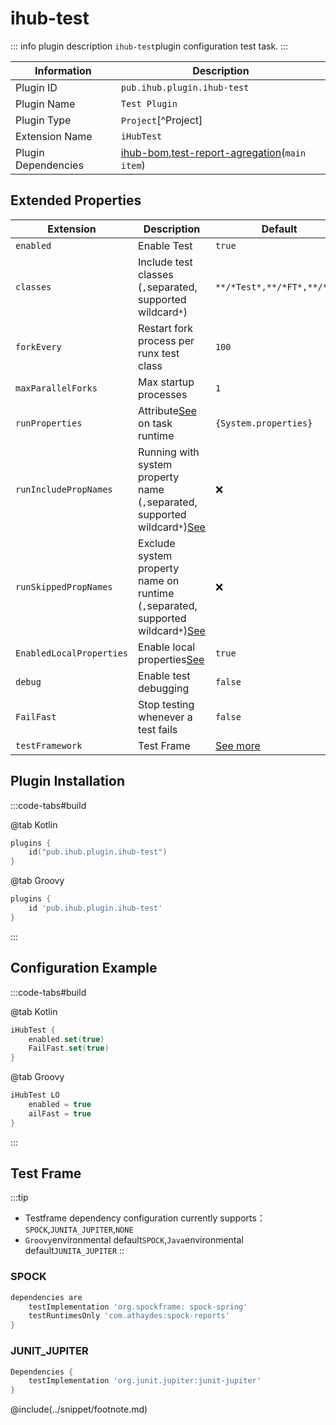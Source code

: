 # ihub-test

::: info plugin description
`ihub-test`plugin configuration test task.
:::

| Information         | Description                                                                                                                              |
| ------------------- | ---------------------------------------------------------------------------------------------------------------------------------------- |
| Plugin ID           | `pub.ihub.plugin.ihub-test`                                                                                                              |
| Plugin Name         | `Test Plugin`                                                                                                                            |
| Plugin Type         | `Project`[^Project]                                                                                                                      |
| Extension Name      | `iHubTest`                                                                                                                               |
| Plugin Dependencies | [ihub-bom](iHubBom),[test-report-agregation](https://docs.gradle.org/current/userguide/test_report_aggregation_plugin.html)(`main item`) |

## Extended Properties

| Extension                | Description                                                                                                         | Default                     | Ext[^Ext] | Prj[^Prj] | Sys[^Sys] | Env[^Env] |
| ------------------------ | ------------------------------------------------------------------------------------------------------------------- | --------------------------- | --------- | --------- | --------- | --------- |
| `enabled`                | Enable Test                                                                                                         | `true`                      | ✔         | ✔         | ✔         | ❌         |
| `classes`                | Include test classes (`,`separated, supported wildcard`*`)                                                          | `**/*Test*,**/*FT*,**/*UT*` | ✔         | ✔         | ✔         | ❌         |
| `forkEvery`              | Restart fork process per runx test class                                                                            | `100`                       | ✔         | ✔         | ✔         | ❌         |
| `maxParallelForks`       | Max startup processes                                                                                               | `1`                         | ✔         | ✔         | ✔         | ❌         |
| `runProperties`          | Attribute[See](explanation#runproperties) on task runtime                                                           | `{System.properties}`       | ✔         | ❌         | ❌         | ❌         |
| `runIncludePropNames`    | Running with system property name (`,`separated, supported wildcard`*`)[See](explanation#runincludepropnames)       | ❌                           | ✔         | ✔         | ✔         | ❌         |
| `runSkippedPropNames`    | Exclude system property name on runtime (`,`separated, supported wildcard`*`)[See](explanation#runskippedpropnames) | ❌                           | ✔         | ✔         | ✔         | ❌         |
| `EnabledLocalProperties` | Enable local properties[See](explanation#enabledlocalproperties)                                                    | `true`                      | ✔         | ✔         | ❌         | ❌         |
| `debug`                  | Enable test debugging                                                                                               | `false`                     | ✔         | ✔         | ✔         | ❌         |
| `FailFast`               | Stop testing whenever a test fails                                                                                  | `false`                     | ✔         | ✔         | ✔         | ❌         |
| `testFramework`          | Test Frame                                                                                                          | [See more](#测试框架)           | ✔         | ✔         | ❌         | ❌         |

## Plugin Installation

:::code-tabs#build

@tab Kotlin

```kotlin
plugins {
    id("pub.ihub.plugin.ihub-test")
}
```

@tab Groovy

```groovy
plugins {
    id 'pub.ihub.plugin.ihub-test'
}
```

:::

## Configuration Example

:::code-tabs#build

@tab Kotlin

```kotlin
iHubTest {
    enabled.set(true)
    FailFast.set(true)
}
```

@tab Groovy

```groovy
iHubTest LO
    enabled = true
    ailFast = true
}
```

:::

## Test Frame

:::tip
- Testframe dependency configuration currently supports：`SPOCK`,`JUNITA_JUPITER`,`NONE`
- `Groovy`environmental default`SPOCK`,`Java`environmental default`JUNITA_JUPITER` ::

### SPOCK

```groovy
dependencies are
    testImplementation 'org.spockframe: spock-spring'
    testRuntimesOnly 'com.athaydes:spock-reports'
}
```

### JUNIT_JUPITER

```groovy
Dependencies {
    testImplementation 'org.junit.jupiter:junit-jupiter'
}
```

@include(../snippet/footnote.md)
